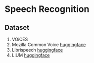 # Speech Recognition
## Dataset
  1. VOiCES
  2. Mozilla Common Voice [huggingface](https://huggingface.co/datasets/mozilla-foundation/common_voice_13_0)
  3. Librispeech [huggingface](https://huggingface.co/datasets/openslr/librispeech_asr)
  4. LIUM [huggingface](https://huggingface.co/datasets/LIUM/tedlium)